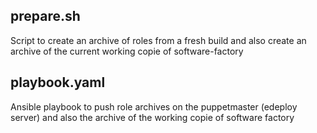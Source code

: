 prepare.sh
----------

Script to create an archive of roles from a fresh build and also create an archive of the current working copie of software-factory

playbook.yaml
-------------

Ansible playbook to push role archives on the puppetmaster (edeploy server) and also the archive of the working copie of software factory
